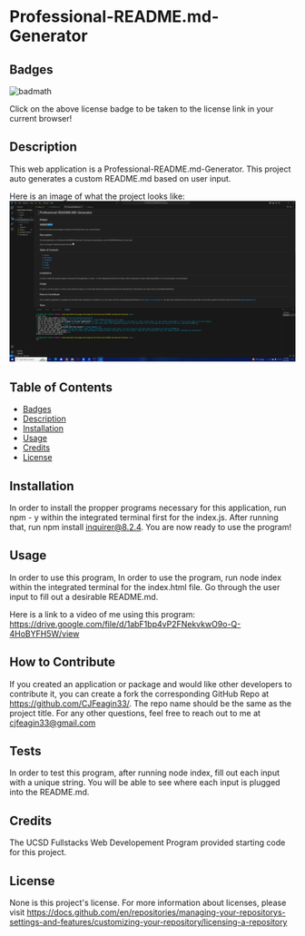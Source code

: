 # Professional-README.md-Generator

## Badges


![badmath](https://img.shields.io/github/languages/top/lernantino/badmath)

Click on the above license badge to be taken to the license link in your current browser!

## Description

This web application is a Professional-README.md-Generator. This project auto generates a custom README.md based on user input.

Here is an image of what the project looks like: ![markdown logo](./TerminalAndReadmeScreenshot.png)

## Table of Contents

  - [Badges](#badges)
  - [Description](#description)
  - [Installation](#installation)
  - [Usage](#usage)
  - [Credits](#credits)
  - [License](#license)

## Installation

In order to install the propper programs necessary for this application, run npm - y within the integrated terminal first for the index.js. After running that, run npm install inquirer@8.2.4. You are now ready to use the program!

## Usage

In order to use this program, In order to use the program, run node index within the integrated terminal for the index.html file. Go through the user input to fill out a desirable README.md.

Here is a link to a video of me using this program: https://drive.google.com/file/d/1abF1bp4vP2FNekvkwO9o-Q-4HoBYFH5W/view

## How to Contribute

If you created an application or package and would like other developers to contribute it, you can create a fork the corresponding GitHub Repo at https://github.com/CJFeagin33/. The repo name should be the same as the project title. For any other questions, feel free to reach out to me at cjfeagin33@gmail.com

## Tests

In order to test this program, after running node index, fill out each input with a unique string. You will be able to see where each input is plugged into the README.md.

## Credits

The UCSD Fullstacks Web Developement Program provided starting code for this project. 

## License

None is this project's license. For more information about licenses, please visit https://docs.github.com/en/repositories/managing-your-repositorys-settings-and-features/customizing-your-repository/licensing-a-repository